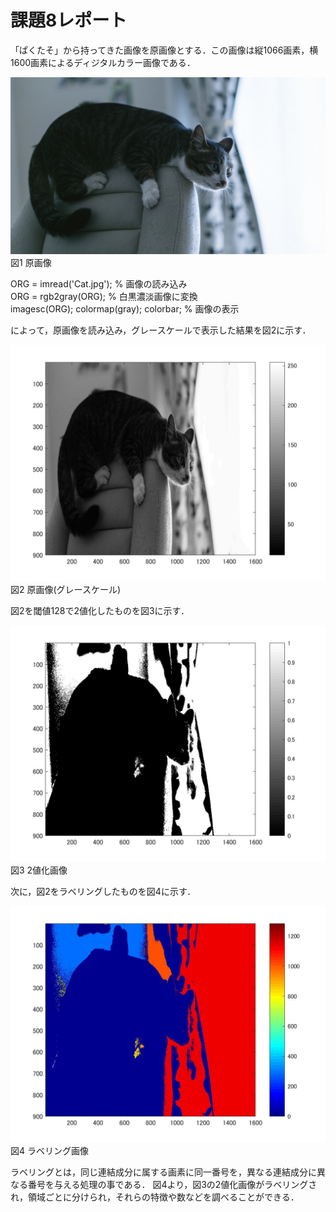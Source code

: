 # 課題8レポート

「ぱくたそ」から持ってきた画像を原画像とする．この画像は縦1066画素，横1600画素によるディジタルカラー画像である．

![原画像](https://github.com/Tomoya-A/MyFolder/blob/master/kadai8/Cat3.jpg)  
図1 原画像

ORG = imread('Cat.jpg'); % 画像の読み込み  
ORG = rgb2gray(ORG); % 白黒濃淡画像に変換  
imagesc(ORG); colormap(gray); colorbar; % 画像の表示   

によって，原画像を読み込み，グレースケールで表示した結果を図2に示す．

![原画像](https://github.com/Tomoya-A/MyFolder/blob/master/kadai8/kadai8_1.jpg)  
図2 原画像(グレースケール)

図2を閾値128で2値化したものを図3に示す．

![原画像](https://github.com/Tomoya-A/MyFolder/blob/master/kadai8/kadai8_2.jpg)  
図3 2値化画像

次に，図2をラベリングしたものを図4に示す．

![原画像](https://github.com/Tomoya-A/MyFolder/blob/master/kadai8/kadai8_3.jpg)  
図4 ラベリング画像

ラベリングとは，同じ連結成分に属する画素に同一番号を，異なる連結成分に異なる番号を与える処理の事である．
図4より，図3の2値化画像がラベリングされ，領域ごとに分けられ，それらの特徴や数などを調べることができる．
